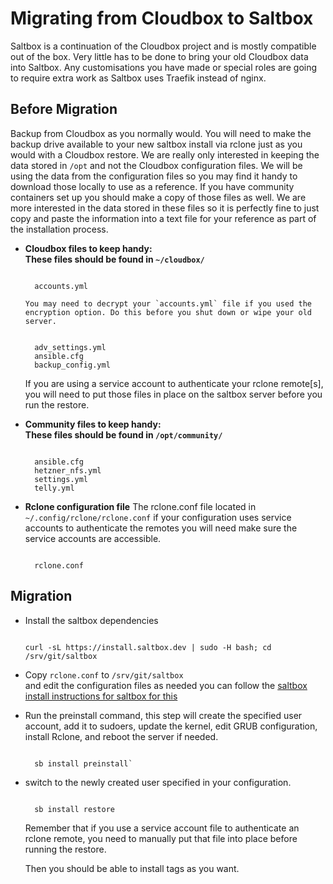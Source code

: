 # Migrating from Cloudbox to Saltbox

Saltbox is a continuation of the Cloudbox project and is mostly compatible out of the box. Very little has to be done to bring your old Cloudbox data into Saltbox. Any customisations you have made or special roles are going to require extra work as Saltbox uses Traefik instead of nginx.

## Before Migration

Backup from Cloudbox as you normally would. You will need to make the backup drive available to your new saltbox install via rclone just as you would with a Cloudbox restore. We are really only interested in keeping the data stored in `/opt` and not the Cloudbox configuration files. We will be using the data from the configuration files so you may find it handy to download those locally to use as a reference. If you have community containers set up you should make a copy of those files as well. We are more interested in the data stored in these files so it is perfectly fine to just copy and paste the information into a text file for your reference as part of the installation process.

-  **Cloudbox files to keep handy: <br />**
    **These files should be found in `~/cloudbox/`**

    ``` { .yaml }

      accounts.yml

    ```

       You may need to decrypt your `accounts.yml` file if you used the encryption option. Do this before you shut down or wipe your old server.

    ``` { .yaml }

      adv_settings.yml
      ansible.cfg
      backup_config.yml

    ```

    If you are using a service account to authenticate your rclone remote[s], you will need to put those files in place on the saltbox server before you run the restore.
    
- **Community files to keep handy: <br />**
  **These files should be found in `/opt/community/`**

    ``` { .yaml }

      ansible.cfg
      hetzner_nfs.yml
      settings.yml
      telly.yml

    ```

- **Rclone configuration file**
    The rclone.conf file located in `~/.config/rclone/rclone.conf` if your configuration uses service accounts to authenticate the remotes you will need make sure the service accounts are accessible. <br />

    ``` { .yaml }

      rclone.conf

    ```

## Migration

- Install the saltbox dependencies <br />

    ``` { .shell }

    curl -sL https://install.saltbox.dev | sudo -H bash; cd /srv/git/saltbox

    ```

- Copy `rclone.conf` to `/srv/git/saltbox` <Br/>
  and edit the configuration files as needed you can follow the [saltbox install instructions for saltbox for this](../../saltbox/install/install.md)<Br/>

- Run the preinstall command, this step will create the specified user account, add it to sudoers, update the kernel, edit GRUB configuration, install Rclone, and reboot the server if needed. <br />

    ``` { .shell }

      sb install preinstall`

    ```

- switch to the newly created user specified in your configuration. <br />

    ``` { .shell }

      sb install restore

    ```

    Remember that if you use a service account file to authenticate an rclone remote, you need to manually put that file into place before running the restore.
    
    Then you should be able to install tags as you want.
